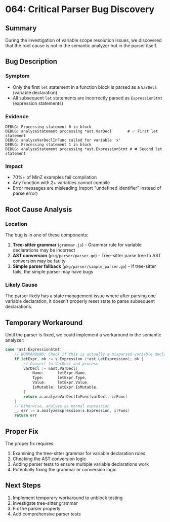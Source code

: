 # 064: Critical Parser Bug Discovery

## Summary
During the investigation of variable scope resolution issues, we discovered that the root cause is not in the semantic analyzer but in the parser itself.

## Bug Description

### Symptom
- Only the first `let` statement in a function block is parsed as a `VarDecl` (variable declaration)
- All subsequent `let` statements are incorrectly parsed as `ExpressionStmt` (expression statements)

### Evidence
```
DEBUG: Processing statement 0 in block
DEBUG: analyzeStatement processing *ast.VarDecl       # ✅ First let statement
DEBUG: analyzeVarDeclInFunc called for variable 'x'
DEBUG: Processing statement 1 in block
DEBUG: analyzeStatement processing *ast.ExpressionStmt # ❌ Second let statement
```

### Impact
- 70%+ of MinZ examples fail compilation
- Any function with 2+ variables cannot compile
- Error messages are misleading (report "undefined identifier" instead of parse error)

## Root Cause Analysis

### Location
The bug is in one of these components:
1. **Tree-sitter grammar** (`grammar.js`) - Grammar rule for variable declarations may be incorrect
2. **AST conversion** (`pkg/parser/parser.go`) - Tree-sitter parse tree to AST conversion may be faulty
3. **Simple parser fallback** (`pkg/parser/simple_parser.go`) - If tree-sitter fails, the simple parser may have bugs

### Likely Cause
The parser likely has a state management issue where after parsing one variable declaration, it doesn't properly reset state to parse subsequent declarations.

## Temporary Workaround

Until the parser is fixed, we could implement a workaround in the semantic analyzer:

```go
case *ast.ExpressionStmt:
    // WORKAROUND: Check if this is actually a misparsed variable declaration
    if letExpr, ok := s.Expression.(*ast.LetExpression); ok {
        // Convert to VarDecl and process
        varDecl := &ast.VarDecl{
            Name:      letExpr.Name,
            Type:      letExpr.Type,
            Value:     letExpr.Value,
            IsMutable: letExpr.IsMutable,
        }
        return a.analyzeVarDeclInFunc(varDecl, irFunc)
    }
    // Otherwise, analyze as normal expression
    _, err := a.analyzeExpression(s.Expression, irFunc)
    return err
```

## Proper Fix

The proper fix requires:
1. Examining the tree-sitter grammar for variable declaration rules
2. Checking the AST conversion logic
3. Adding parser tests to ensure multiple variable declarations work
4. Potentially fixing the grammar or conversion logic

## Next Steps

1. Implement temporary workaround to unblock testing
2. Investigate tree-sitter grammar
3. Fix the parser properly
4. Add comprehensive parser tests